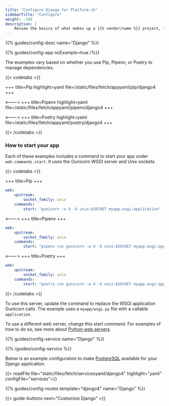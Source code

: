 ```yaml
---
title: "Configure Django for Platform.sh"
sidebarTitle: "Configure"
weight: -100
description: |
    Review the basics of what makes up a {{% vendor/name %}} project, including its three principle configuration files and how to define them for Django.
---
```


{{% guides/config-desc name="Django" %}}

{{% guides/config-app noExample=true /%}}

The examples vary based on whether you use Pip, Pipenv, or Poetry to manage dependencies.

{{< codetabs >}}

+++
title=Pip
highlight=yaml
file=/static/files/fetch/appyaml/pip/django4
+++

<--->
+++
title=Pipenv
highlight=yaml
file=/static/files/fetch/appyaml/pipenv/django4
+++

<--->
+++
title=Poetry
highlight=yaml
file=/static/files/fetch/appyaml/poetry/django4
+++

{{< /codetabs >}}

### How to start your app

Each of these examples includes a command to start your app under `web.commands.start`.
It uses the Gunicorn WSGI server and Unix sockets.

{{< codetabs >}}

+++
title=Pip
+++

```yaml {configFile="app"}
web:
    upstream:
        socket_family: unix
    commands:
        start: "gunicorn -w 4 -b unix:$SOCKET myapp.wsgi:application"
```

<--->
+++
title=Pipenv
+++

```yaml {configFile="app"}
web:
    upstream:
        socket_family: unix
    commands:
        start: "pipenv run gunicorn -w 4 -b unix:$SOCKET myapp.wsgi:application"
```

<--->
+++
title=Poetry
+++

```yaml {configFile="app"}
web:
    upstream:
        socket_family: unix
    commands:
        start: "poetry run gunicorn -w 4 -b unix:$SOCKET myapp.wsgi:application"
```

{{< /codetabs >}}

To use this server, update the command to replace the WSGI application Gunicorn calls.
The example uses a `myapp/wsgi.py` file with a callable `application`.

To use a different web server, change this start command.
For examples of how to do so, see more about [Python web servers](../../../languages/python/server.md).

{{% guides/config-service name="Django" %}}

{{% /guides/config-service %}}

Below is an example configuration to make [PostgreSQL](../../../add-services/postgresql.md) available for your Django application.

{{< readFile file="static/files/fetch/servicesyaml/django4" highlight="yaml" configFile="services">}}

{{% guides/config-routes template="django4" name="Django" %}}

{{< guide-buttons next="Customize Django" >}}